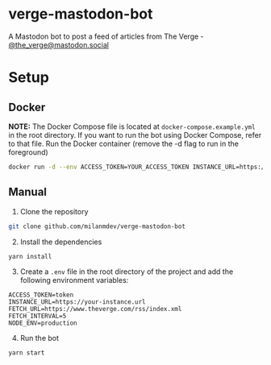 # verge-mastodon-bot
A Mastodon bot to post a feed of articles from The Verge - [@the_verge@mastodon.social](https://mastodon.social/@the_verge)

# Setup
## Docker
**NOTE:** The Docker Compose file is located at `docker-compose.example.yml` in the root directory. If you want to run the bot using Docker Compose, refer to that file.
Run the Docker container (remove the -d flag to run in the foreground)
```bash
docker run -d --env ACCESS_TOKEN=YOUR_ACCESS_TOKEN INSTANCE_URL=https://your-instance.url --name verge-mastodon-bot ghcr.io/milanmdev/verge-mastodon-bot
```
## Manual
1. Clone the repository
```bash
git clone github.com/milanmdev/verge-mastodon-bot
```
2. Install the dependencies
```bash
yarn install
```
3. Create a `.env` file in the root directory of the project and add the following environment variables:
```env
ACCESS_TOKEN=token
INSTANCE_URL=https://your-instance.url
FETCH_URL=https://www.theverge.com/rss/index.xml
FETCH_INTERVAL=5
NODE_ENV=production
```
4. Run the bot
```bash
yarn start
```
